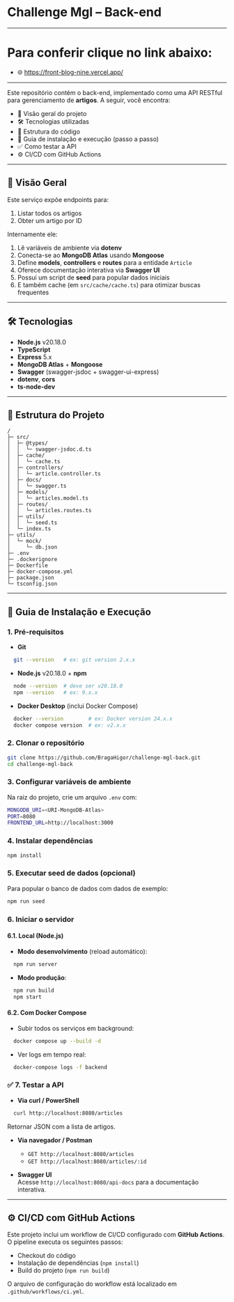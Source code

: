 # Challenge Mgl – Back-end

---

# Para conferir clique no link abaixo:

-  🌐 https://front-blog-nine.vercel.app/

---

Este repositório contém o back-end, implementado como uma API RESTful para gerenciamento de **artigos**. A seguir, você encontra:

-  📖 Visão geral do projeto
-  🛠 Tecnologias utilizadas
-  📁 Estrutura do código
-  🚀 Guia de instalação e execução (passo a passo)
-  ✅ Como testar a API
-  ⚙️ CI/CD com GitHub Actions

---

## 📖 Visão Geral

Este serviço expõe endpoints para:

1. Listar todos os artigos
2. Obter um artigo por ID

Internamente ele:

1. Lê variáveis de ambiente via **dotenv**
2. Conecta-se ao **MongoDB Atlas** usando **Mongoose**
3. Define **models**, **controllers** e **routes** para a entidade `Article`
4. Oferece documentação interativa via **Swagger UI**
5. Possui um script de **seed** para popular dados iniciais
6. E também cache (em `src/cache/cache.ts`) para otimizar buscas frequentes

---

## 🛠 Tecnologias

-  **Node.js** v20.18.0
-  **TypeScript**
-  **Express** 5.x
-  **MongoDB Atlas** + **Mongoose**
-  **Swagger** (swagger-jsdoc + swagger-ui-express)
-  **dotenv**, **cors**
-  **ts-node-dev**

---

## 📁 Estrutura do Projeto

```
/
├─ src/
│  ├─ @types/
│  │  └─ swagger-jsdoc.d.ts
│  ├─ cache/
│  │  └─ cache.ts
│  ├─ controllers/
│  │  └─ article.controller.ts
│  ├─ docs/
│  │  └─ swagger.ts
│  ├─ models/
│  │  └─ articles.model.ts
│  ├─ routes/
│  │  └─ articles.routes.ts
│  ├─ utils/
│  │  └─ seed.ts
│  └─ index.ts
├─ utils/
│  └─ mock/
│     └─ db.json
├─ .env
├─ .dockerignore
├─ Dockerfile
├─ docker-compose.yml
├─ package.json
└─ tsconfig.json
```

---

## 🚀 Guia de Instalação e Execução

### 1. Pré-requisitos

-  **Git**

```bash
  git --version   # ex: git version 2.x.x
```

-  **Node.js** v20.18.0 + **npm**

```bash
  node --version  # deve ser v20.18.0
  npm --version   # ex: 9.x.x
```

-  **Docker Desktop** (inclui Docker Compose)

```bash
  docker --version        # ex: Docker version 24.x.x
  docker compose version  # ex: v2.x.x
```

### 2. Clonar o repositório

```bash
git clone https://github.com/BragaHigor/challenge-mgl-back.git
cd challenge-mgl-back
```

### 3. Configurar variáveis de ambiente

Na raiz do projeto, crie um arquivo `.env` com:

```bash
MONGODB_URI=<URI-MongoDB-Atlas>
PORT=8080
FRONTEND_URL=http://localhost:3000
```

### 4. Instalar dependências

```bash
npm install
```

### 5. Executar seed de dados (opcional)

Para popular o banco de dados com dados de exemplo:

```bash
npm run seed
```

### 6. Iniciar o servidor

#### 6.1. Local (Node.js)

-  **Modo desenvolvimento** (reload automático):

```bash
  npm run server
```

-  **Modo produção**:

```bash
  npm run build
  npm start
```

#### 6.2. Com Docker Compose

-  Subir todos os serviços em background:

```bash
  docker compose up --build -d
```

-  Ver logs em tempo real:

```bash
  docker-compose logs -f backend
```

### ✅ 7. Testar a API

-  **Via curl / PowerShell**

```bash
  curl http://localhost:8080/articles
```

Retornar JSON com a lista de artigos.

-  **Via navegador / Postman**

   -  `GET http://localhost:8080/articles`
   -  `GET http://localhost:8080/articles/:id`

-  **Swagger UI**  
   Acesse `http://localhost:8080/api-docs` para a documentação interativa.

---

## ⚙️ CI/CD com GitHub Actions

Este projeto inclui um workflow de CI/CD configurado com **GitHub Actions**. O pipeline executa os seguintes passos:

-  Checkout do código
-  Instalação de dependências (`npm install`)
-  Build do projeto (`npm run build`)

O arquivo de configuração do workflow está localizado em `.github/workflows/ci.yml`.
